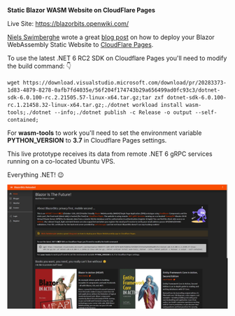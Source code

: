 **Static Blazor WASM Website on CloudFlare Pages**

Live Site: https://blazorbits.openwiki.com/

[Niels Swimberghe](https://twitter.com/RealSwimburger) wrote a great [blog post](https://swimburger.net/blog/dotnet/how-to-deploy-blazor-webassembly-to-cloudflare-pages) on how to deploy your Blazor WebAssembly Static Website to [CloudFlare Pages](https://pages.cloudflare.com/).

To use the latest .NET 6 RC2 SDK on Cloudflare Pages you'll need to modify the build command: 👇

`wget https://download.visualstudio.microsoft.com/download/pr/20283373-1d83-4879-8278-0afb7fd4035e/56f204f174743b29a656499ad0fc93c3/dotnet-sdk-6.0.100-rc.2.21505.57-linux-x64.tar.gz;tar zxf dotnet-sdk-6.0.100-rc.1.21458.32-linux-x64.tar.gz;./dotnet workload install wasm-tools;./dotnet --info;./dotnet publish -c Release -o output --self-contained;`

For **wasm-tools** to work you'll need to set the environment variable **PYTHON_VERSION** to **3.7** in Cloudflare Pages settings.

This live prototype receives its data from remote .NET 6 gRPC services running on a co-located Ubuntu VPS.

Everything .NET! 😉

![Static Blazor WASM Website on CloudFlare Pages](Screenshot.jpg)

